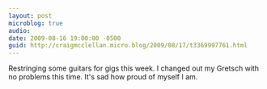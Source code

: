 ```yaml
---
layout: post
microblog: true
audio: 
date: 2009-08-16 19:00:00 -0500
guid: http://craigmcclellan.micro.blog/2009/08/17/t3369997761.html
---
```

Restringing some guitars for gigs this week.  I changed out my Gretsch with no problems this time.  It's sad how proud of myself I am.

